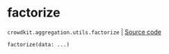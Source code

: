 # factorize
`crowdkit.aggregation.utils.factorize` | [Source code](https://github.com/Toloka/crowd-kit/blob/v1.2.0/crowdkit/aggregation/utils.py#L68)

```python
factorize(data: ...)
```

